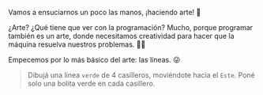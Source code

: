 <gs-toolbox toolbox-url="https://raw.githubusercontent.com/MumukiProject/mumuki-guia-gobstones-practica-primeros-programas-kids/master/assets/toolbox_1553281025747.xml"></gs-toolbox>

Vamos a ensuciarnos un poco las manos, ¡haciendo arte! :art:

¿Arte? ¿Qué tiene que ver con la programación? Mucho, porque programar también es un arte, donde necesitamos creatividad para hacer que la máquina resuelva nuestros problemas. :ok_woman:

Empecemos por lo más básico del arte: las líneas. :stuck_out_tongue_winking_eye:

> Dibujá una línea `verde` de 4 casilleros, moviéndote hacia el `Este`. Poné solo una bolita verde en cada casillero. 